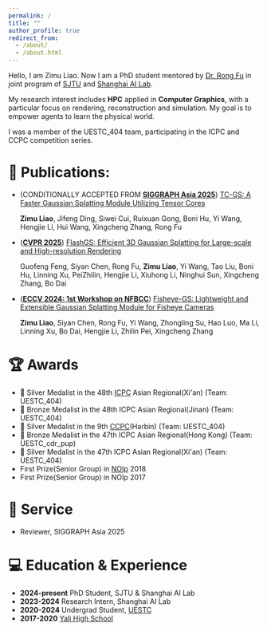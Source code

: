 ```yaml
---
permalink: /
title: ""
author_profile: true
redirect_from:  
  - /about/
  - /about.html
---
```

Hello, I am Zimu Liao. Now I am a PhD student mentored by [Dr. Rong Fu](https://scholar.google.com/citations?user=kz2T3P0AAAAJ&hl=zh-TW&oi=sra) in joint program of [SJTU](https://www.sjtu.edu.cn/) and [Shanghai AI Lab](https://www.shlab.org.cn/). 

My research interest includes **HPC** applied in **Computer Graphics**, with a particular focus on rendering, reconstruction and simulation. My goal is to empower agents to learn the physical world.

I was a member of the UESTC_404 team, participating in the ICPC and CCPC competition series. 




# 📑 Publications:
+ (CONDITIONALLY ACCEPTED FROM **[SIGGRAPH Asia 2025](https://asia.siggraph.org/2025/)**) [TC-GS: A Faster Gaussian Splatting Module Utilizing Tensor Cores](https://github.com/DeepLink-org/3DGSTensorCore/tree/main)

  **Zimu Liao**, Jifeng Ding, Siwei Cui, Ruixuan Gong, Boni Hu, Yi Wang, Hengjie Li, Hui Wang, Xingcheng Zhang, Rong Fu

+ (**[CVPR 2025](https://cvpr.thecvf.com)**) [FlashGS: Efficient 3D Gaussian Splatting for Large-scale and High-resolution Rendering](https://maxwellf1.github.io/flashgs_page/)

  Guofeng Feng, Siyan Chen, Rong Fu, **Zimu Liao**, Yi Wang, Tao Liu, Boni Hu, Linning Xu, PeiZhilin, Hengjie Li, Xiuhong Li, Ninghui Sun, Xingcheng Zhang, Bo Dai
+ (**[ECCV 2024: 1st Workshop on NFBCC](https://neural-bcc.github.io/2024/2024.html)**) [Fisheye-GS: Lightweight and Extensible Gaussian Splatting Module for Fisheye Cameras](https://github.com/zmliao/Fisheye-GS)

  **Zimu Liao**, Siyan Chen, Rong Fu, Yi Wang, Zhongling Su, Hao Luo, Ma Li, Linning Xu, Bo Dai, Hengjie Li, Zhilin Pei, Xingcheng Zhang


# 🏆 Awards
+ 🥈 Silver Medalist in the 48th [ICPC](https://icpc.global/) Asian Regional(Xi'an) (Team: UESTC_404)
+ 🥉 Bronze Medalist in the 48th ICPC Asian Regional(Jinan) (Team: UESTC_404)
+ 🥈 Silver Medalist in the 9th [CCPC](https://ccpc.io/)(Harbin) (Team: UESTC_404)
+ 🥉 Bronze Medalist in the 47th ICPC Asian Regional(Hong Kong) (Team: UESTC_cdr_pup)
+ 🥈 Silver Medalist in the 47th ICPC Asian Regional(Xi'an) (Team: UESTC_404)
+ First Prize(Senior Group) in [NOIp](https://www.noi.cn/gynoi/jj/) 2018
+ First Prize(Senior Group) in NOIp 2017

# 💁 Service
+ Reviewer, SIGGRAPH Asia 2025

# 💻 Education & Experience
+ **2024-present** PhD Student, SJTU & Shanghai AI Lab
+ **2023-2024** Research Intern, Shanghai AI Lab
+ **2020-2024** Undergrad Student, [UESTC](https://www.uestc.edu.cn)
+ **2017-2020** [Yali High School](http://www.yali.hn.cn)

